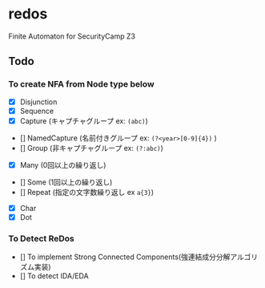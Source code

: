 # redos
Finite Automaton for SecurityCamp Z3 

## Todo

### To create NFA from Node type below

- [x] Disjunction
- [x] Sequence
- [x] Capture (キャプチャグループ ex: `(abc)`)
- [] NamedCapture (名前付きグループ ex: `(?<year>[0-9]{4})` )
- [] Group (非キャプチャグループ ex: `(?:abc)`)
- [x] Many (0回以上の繰り返し)
- [] Some (1回以上の繰り返し)
- [] Repeat (指定の文字数繰り返し ex `a{3}`)
- [x] Char
- [x] Dot

### To Detect ReDos

- [] To implement Strong Connected Components(強連結成分分解アルゴリズム実装)
- [] To detect IDA/EDA
